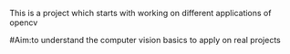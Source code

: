 This is a project which starts with working on different applications of opencv


#Aim:to understand the computer vision basics to apply on real projects